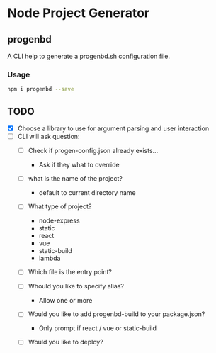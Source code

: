 # Node Project Generator

## progenbd

A CLI help to generate a progenbd.sh configuration file.

### Usage

```sh
npm i progenbd --save
```

## TODO

* [x] Choose a library to use for argument parsing and user interaction 
* [ ] CLI will ask question:
  * [ ] Check if progen-config.json already exists...
    * Ask if they what to override
  * [ ] what is the name of the project?
    * default to current directory name
  * [ ] What type of project?
    * node-express
    * static
    * react
    * vue
    * static-build
    * lambda
  * [ ] Which file is the entry point?
  * [ ] Whould you like to specify alias?
    * Allow one or more
  * [ ] Would you like to add progenbd-build to your package.json?
    * Only prompt if react / vue or static-build
  * [ ] Would you like to deploy?


